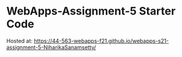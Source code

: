 # WebApps-Assignment-5 Starter Code

Hosted at: https://44-563-webapps-f21.github.io/webapps-s21-assignment-5-NiharikaSanamsetty/
